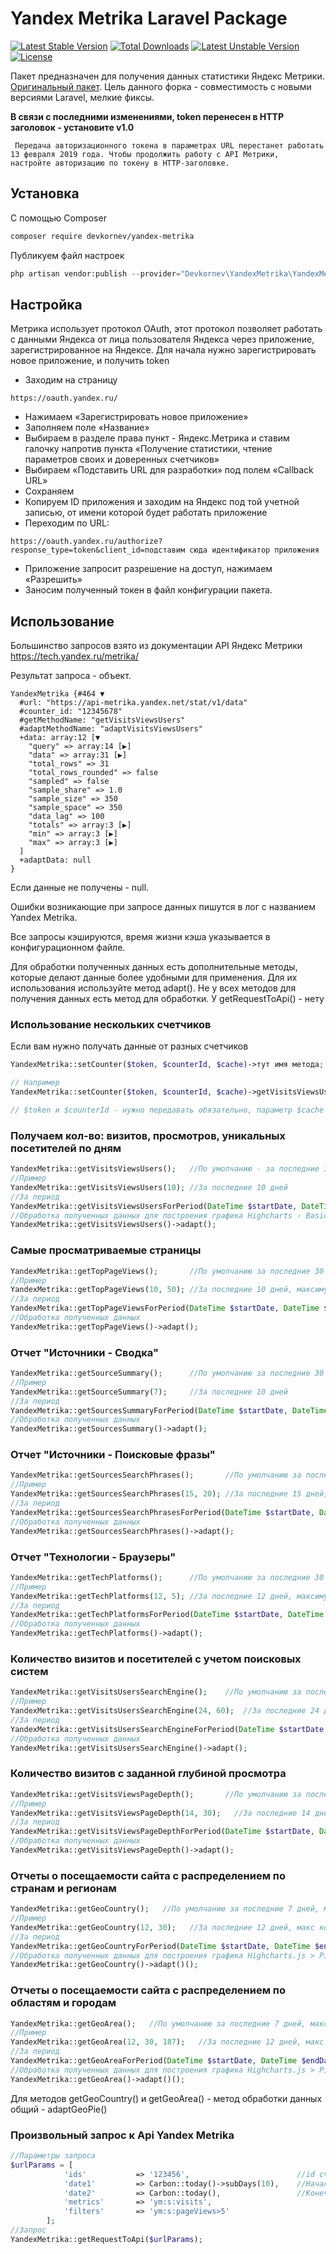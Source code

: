 # Yandex Metrika Laravel Package

[![Latest Stable Version](https://poser.pugx.org/devkornev/yandex-metrika/v/stable)](https://packagist.org/packages/devkornev/yandex-metrika) 
[![Total Downloads](https://poser.pugx.org/devkornev/yandex-metrika/downloads)](https://packagist.org/packages/devkornev/yandex-metrika) 
[![Latest Unstable Version](https://poser.pugx.org/devkornev/yandex-metrika/v/unstable)](https://packagist.org/packages/devkornev/yandex-metrika) 
[![License](https://poser.pugx.org/devkornev/yandex-metrika/license)](https://packagist.org/packages/devkornev/yandex-metrika)

Пакет предназначен для получения данных статистики Яндекс Метрики. [Оригинальный пакет](https://github.com/alexusmai/yandex-metrika).
Цель данного форка - совместимость с новыми версиями Laravel, мелкие фиксы.


**В связи с последними изменениями, token перенесен в HTTP заголовок - установите v1.0**

```
 Передача авторизационного токена в параметрах URL перестанет работать
13 февраля 2019 года. Чтобы продолжить работу с API Метрики,
настройте авторизацию по токену в HTTP-заголовке.
```

## Установка

С помощью Composer

``` bash
composer require devkornev/yandex-metrika
```

Публикуем файл настроек

``` php
php artisan vendor:publish --provider="Devkornev\YandexMetrika\YandexMetrikaServiceProvider" --tag="yandex-metrika"
```

## Настройка

Метрика использует протокол OAuth, этот протокол позволяет работать с данными Яндекса от лица пользователя Яндекса через приложение, зарегистрированное на Яндексе. Для начала нужно зарегистрировать новое приложение, и получить token

- Заходим на страницу 
```
https://oauth.yandex.ru/
```
- Нажимаем «Зарегистрировать новое приложение»
- Заполняем поле «Название»
- Выбираем в разделе права пункт - Яндекс.Метрика и ставим галочку напротив пункта «Получение статистики, чтение параметров своих и доверенных счетчиков»
- Выбираем «Подставить URL для разработки» под полем «Callback URL»
- Сохраняем
- Копируем ID приложения и заходим на Яндекс под той учетной записью, от имени которой будет работать приложение
- Переходим по URL: 
```
https://oauth.yandex.ru/authorize?response_type=token&client_id=подставим сюда идентификатор приложения
```
- Приложение запросит разрешение на доступ, нажимаем «Разрешить»
- Заносим полученный токен в файл конфигурации пакета.


## Использование

Большинство запросов взято из документации API Яндекс Метрики https://tech.yandex.ru/metrika/

Результат запроса - объект.
```
YandexMetrika {#464 ▼
  #url: "https://api-metrika.yandex.net/stat/v1/data"
  #counter_id: "12345678"
  #getMethodName: "getVisitsViewsUsers"
  #adaptMethodName: "adaptVisitsViewsUsers"
  +data: array:12 [▼
    "query" => array:14 [▶]
    "data" => array:31 [▶]
    "total_rows" => 31
    "total_rows_rounded" => false
    "sampled" => false
    "sample_share" => 1.0
    "sample_size" => 350
    "sample_space" => 350
    "data_lag" => 100
    "totals" => array:3 [▶]
    "min" => array:3 [▶]
    "max" => array:3 [▶]
  ]
  +adaptData: null
}
```

Если данные не получены - null.

Ошибки возникающие при запросе данных пишутся в лог с названием Yandex Metrika.

Все запросы кэшируются, время жизни кэша указывается в конфигурационном файле.

Для обработки полученных данных есть дополнительные методы, которые делают данные более удобными для применения. Для их использования используйте метод adapt(). Не у всех методов для получения данных есть метод для обработки. У getRequestToApi() - нету


### Использование нескольких счетчиков

Если вам нужно получать данные от разных счетчиков

```php
YandexMetrika::setCounter($token, $counterId, $cache)->тут имя метода;

// Например
YandexMetrika::setCounter($token, $counterId, $cache)->getVisitsViewsUsers();

// $token и $counterId - нужно передавать обязательно, параметр $cache - необязательно(если не передан то будет использоваться из настроек)
```

### Получаем кол-во: визитов, просмотров, уникальных посетителей по дням

``` php
YandexMetrika::getVisitsViewsUsers();   //По умолчанию - за последние 30 дней
//Пример
YandexMetrika::getVisitsViewsUsers(10); //За последние 10 дней
//За период
YandexMetrika::getVisitsViewsUsersForPeriod(DateTime $startDate, DateTime $endDate) //За указанный период
//Обработка полученных данных для построения графика Highcharts › Basic line
YandexMetrika::getVisitsViewsUsers()->adapt();
```

### Самые просматриваемые страницы

``` php
YandexMetrika::getTopPageViews();       //По умолчанию за последние 30 дней, количество результатов - 10
//Пример
YandexMetrika::getTopPageViews(10, 50); //За последние 10 дней, максимум 50 результатов
//За период
YandexMetrika::getTopPageViewsForPeriod(DateTime $startDate, DateTime $endDate, $maxResults = 10)   //По умолчанию максимум 10 результатов
//Обработка полученных данных
YandexMetrika::getTopPageViews()->adapt();
```

### Отчет "Источники - Сводка"

``` php
YandexMetrika::getSourceSummary();      //По умолчанию за последние 30 дней
//Пример
YandexMetrika::getSourceSummary(7);     //За последние 10 дней
//За период
YandexMetrika::getSourcesSummaryForPeriod(DateTime $startDate, DateTime $endDate)
//Обработка полученных данных
YandexMetrika::getSourcesSummary()->adapt();
```

### Отчет "Источники - Поисковые фразы"

``` php
YandexMetrika::getSourcesSearchPhrases();       //По умолчанию за последние 30 дней, количество результатов - 10
//Пример
YandexMetrika::getSourcesSearchPhrases(15, 20); //За последние 15 дней, максимум 20 результатов
//За период
YandexMetrika::getSourcesSearchPhrasesForPeriod(DateTime $startDate, DateTime $endDate, $maxResult = 10)    //По максимум - 10 результатов
//Обработка полученных данных
YandexMetrika::getSourcesSearchPhrases()->adapt();
```

###  Отчет "Технологии - Браузеры"

``` php
YandexMetrika::getTechPlatforms();      //По умолчанию за последние 30 дней, макс количество результатов - 10
//Пример
YandexMetrika::getTechPlatforms(12, 5); //За последние 12 дней, максимум 5 результатов
//За период
YandexMetrika::getTechPlatformsForPeriod(DateTime $startDate, DateTime $endDate, $maxResult = 10)   //По умолчанию максимум 10 результатов
//Обработка полученных данных
YandexMetrika::getTechPlatforms()->adapt();
```

### Количество визитов и посетителей с учетом поисковых систем

``` php
YandexMetrika::getVisitsUsersSearchEngine();    //По умолчанию за последние 30 дней, макс количество результатов - 10
//Пример
YandexMetrika::getVisitsUsersSearchEngine(24, 60);  //За последние 24 дня, максимум 60 результатов
//За период
YandexMetrika::getVisitsUsersSearchEngineForPeriod(DateTime $startDate, DateTime $endDate, $maxResult = 10) //По умолчанию максимум 10 результатов
//Обработка полученных данных
YandexMetrika::getVisitsUsersSearchEngine()->adapt();
```

### Количество визитов с заданной глубиной просмотра

``` php
YandexMetrika::getVisitsViewsPageDepth();       //По умолчанию за последние 30 дней, количество просмотренных страниц - 5
//Пример
YandexMetrika::getVisitsViewsPageDepth(14, 30);   //За последние 14 дней, макс количество результатов - 30
//За период
YandexMetrika::getVisitsViewsPageDepthForPeriod(DateTime $startDate, DateTime $endDate, $pages = 5) //По умолчанию - 5 страниц
//Обработка полученных данных
YandexMetrika::getVisitsViewsPageDepth()->adapt();
```

### Отчеты о посещаемости сайта с распределением по странам и регионам

``` php
YandexMetrika::getGeoCountry();   //По умолчанию за последние 7 дней, макс количество результатов - 100
//Пример
YandexMetrika::getGeoCountry(12, 30);   //За последние 12 дней, макс количество результатов - 30
//За период
YandexMetrika::getGeoCountryForPeriod(DateTime $startDate, DateTime $endDate, $maxResult = 100) //По умолчанию максимум 100 результатов
//Обработка полученных данных для построения графика Highcharts.js > Pie with drilldown
YandexMetrika::getGeoCountry()->adapt()();
```

### Отчеты о посещаемости сайта с распределением по областям и городам

``` php
YandexMetrika::getGeoArea();   //По умолчанию за последние 7 дней, макс количество результатов - 100, Страна - Россия (id-225)
//Пример
YandexMetrika::getGeoArea(12, 30, 187);   //За последние 12 дней, макс количество результатов - 30, страна - Украина
//За период
YandexMetrika::getGeoAreaForPeriod(DateTime $startDate, DateTime $endDate, $maxResult = 100, $countryId = 225)
//Обработка полученных данных для построения графика Highcharts.js > Pie with drilldown
YandexMetrika::getGeoArea()->adapt()();
```

Для методов getGeoCountry() и getGeoArea() - метод обработки данных общий - adaptGeoPie()

### Произвольный запрос к Api Yandex Metrika

``` php
//Параметры запроса
$urlParams = [
            'ids'           => '123456',                        //id счетчика
            'date1'         => Carbon::today()->subDays(10),    //Начальная дата
            'date2'         => Carbon::today(),                 //Конечная дата
            'metrics'       => 'ym:s:visits',
            'filters'       => 'ym:s:pageViews>5'
        ];
//Запрос
YandexMetrika::getRequestToApi($urlParams);
```
